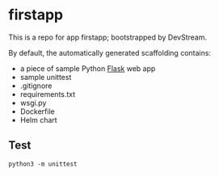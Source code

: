 # firstapp

This is a repo for app firstapp; bootstrapped by DevStream.

By default, the automatically generated scaffolding contains:

- a piece of sample Python [Flask](https://flask.palletsprojects.com/en/2.2.0/) web app
- sample unittest
- .gitignore
- requirements.txt
- wsgi.py
- Dockerfile
- Helm chart

## Test

```shell
python3 -m unittest
```
